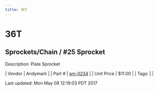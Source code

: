 ```yaml
---
title: 36T
---
```


# 36T
## Sprockets/Chain / #25 Sprocket
Description: 	Plate Sprocket 

| Vendor | Andymark | 
| Part # | [am-0234](http://www.andymark.com/Sprocket-p/am-0234.htm) | 
| Unit Price | $11.00 | 
| Tags: |  | 

Last updated: Mon May 08 12:19:03 PDT 2017
